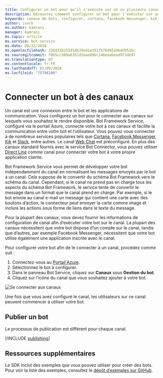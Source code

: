 ```yaml
---
title: Configurer un bot pour qu'il s'exécute sur un ou plusieurs canaux - Bot Service
description: Découvrez comment configurer un bot pour l’exécuter sur un ou plusieurs canaux à l’aide du portail Bot Framework.
keywords: canaux de bots, configurer, cortana, facebook messenger, kik, slack, Skype, portail azure
author: ivorb
ms.author: kamrani
manager: kamrani
ms.topic: article
ms.service: bot-service
ms.date: 09/22/2018
ms.openlocfilehash: 226d31b255d18b39ed1e3817b76d65a9bdd951bc
ms.sourcegitcommit: f8b5cc509a6351d3aae89bc146eaabead973de97
ms.translationtype: HT
ms.contentlocale: fr-FR
ms.lasthandoff: 01/09/2020
ms.locfileid: "75794100"
---
```

# <a name="connect-a-bot-to-channels"></a>Connecter un bot à des canaux

Un canal est une connexion entre le bot et les applications de communication. Vous configurez un bot pour le connecter aux canaux sur lesquels vous souhaitez le rendre disponible. Bot Framework Service, configuré via le portail Azure, connecte votre bot à ces canaux et facilite la communication entre votre bot et l’utilisateur. Vous pouvez vous connecter à de nombreux services populaires tels que [Cortana](bot-service-channel-connect-cortana.md), [Facebook Messenger](bot-service-channel-connect-facebook.md), [Kik](bot-service-channel-connect-kik.md) et [Slack](bot-service-channel-connect-slack.md), entre autres. Le canal [Web Chat](bot-service-channel-connect-webchat.md) est préconfiguré. En plus des canaux standard fournis avec le service Bot Connector, vous pouvez utiliser [Direct Line](bot-service-channel-connect-directline.md) comme canal pour connecter votre bot à votre propre application cliente.

Bot Framework Service vous permet de développer votre bot indépendamment du canal en normalisant les messages envoyés par le bot à un canal. Cela suppose de le convertir du schéma Bot Framework vers le schéma du canal. Cependant, si le canal ne prend pas en charge tous les aspects du schéma Bot Framework, le service tente de convertir le message dans un format que le canal prend en charge. Par exemple, si le bot envoie au canal e-mail un message qui contient une carte avec des boutons d’action, le connecteur peut envoyer la carte comme image et inclure les actions sous forme de liens dans le texte du message.

Pour la plupart des canaux, vous devez fournir les informations de configuration de canal afin d’exécuter votre bot sur le canal. La plupart des canaux nécessitent que votre bot dispose d’un compte sur le canal, tandis que d’autres, par exemple Facebook Messenger, nécessitent que votre bot utilise également une application inscrite avec le canal.

Pour configurer votre bot afin de le connecter à un canal, procédez comme suit :

1. Connectez-vous au <a href="https://portal.azure.com" target="_blank">Portail Azure</a>.
2. Sélectionnez le bot à configurer.
3. Dans le panneau Bot Service, cliquez sur **Canaux** sous **Gestion du bot**.
4. Cliquez sur l’icône du canal que vous souhaitez ajouter à votre bot.

![Se connecter aux canaux](./media/channels/connect-to-channels.png)

Une fois que vous avez configuré le canal, les utilisateurs sur ce canal peuvent commencer à utiliser votre bot.

## <a name="publish-a-bot"></a>Publier un bot

Le processus de publication est différent pour chaque canal.

[!INCLUDE [publishing](./includes/snippet-publish-to-channel.md)]

## <a name="additional-resources"></a>Ressources supplémentaires

Le SDK inclut des exemples que vous pouvez utiliser pour créer des bots. Pour voir la liste des exemples, consultez le [dépôt d’exemples sur GitHub](https://github.com/Microsoft/BotBuilder-samples).

